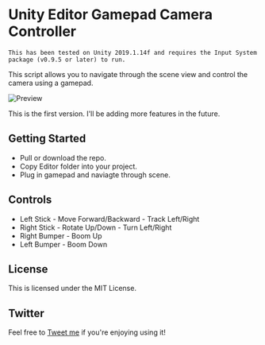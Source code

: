 # Unity Editor Gamepad Camera Controller
```
This has been tested on Unity 2019.1.14f and requires the Input System package (v0.9.5 or later) to run.

```
This script allows you to navigate through the scene view and control the camera using a gamepad.


![Preview](https://media.githubusercontent.com/media/neon8100/UnityEditor-GamepadCameraController/master/img/preview.gif)

This is the first version. I'll be adding more features in the future.

## Getting Started

* Pull or download the repo. 
* Copy Editor folder into your project.
* Plug in gamepad and naviagte through scene.

## Controls
* Left Stick - Move Forward/Backward - Track Left/Right
* Right Stick - Rotate Up/Down - Turn Left/Right
* Right Bumper - Boom Up
* Left Bumper - Boom Down

## License

This is licensed under the MIT License.

## Twitter

Feel free to [Tweet me](http://twitter.com/mattgambell) if you're enjoying using it!
